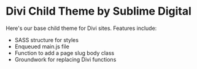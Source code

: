 # Divi Child Theme by Sublime Digital

Here's our base child theme for Divi sites. 
Features include:

* SASS structure for styles
* Enqueued main.js file
* Function to add a page slug body class
* Groundwork for replacing Divi functions

